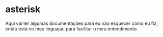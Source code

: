# asterisk
Aqui vai ter algumas documentações para eu não esquecer como eu fiz, então está no meu linguajar, para facilitar o meu entendimento.
